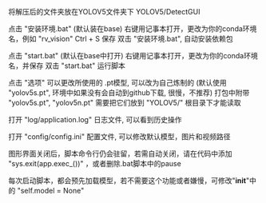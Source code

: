 将解压后的文件夹放在YOLOV5文件夹下
YOLOV5/DetectGUI

点击 "安装环境.bat" (默认装在base) 右键用记事本打开，更改为你的conda环境名，例如 "rv_vision"
Ctrl + S 保存
双击 "安装环境.bat", 自动安装依赖包

点击 "start.bat" (默认在base中打开) 右键用记事本打开，更改为你的conda环境名，并保存
双击 "start.bat" 运行脚本

点击 "选项" 可以更改所使用的 .pt模型, 可以改为自己炼制的
(默认使用 "yolov5s.pt", 环境中如果没有会自动到github下载, 很慢，不推荐)
打包中附带 "yolov5s.pt", "yolov5n.pt" 需要把它们放到 "YOLOV5/" 根目录下才能读取

打开 "log/application.log" 日志文件, 可以看到历史操作

打开 "config/config.ini" 配置文件, 可以修改默认模型，图片和视频路径

图形界面关闭后，脚本命令行仍会驻留，若需自动关闭，请在代码中添加 "sys.exit(app.exec_())" ，或者删除.bat脚本中的pause

每次启动脚本，都会预先加载模型，若不需要这个功能或者嫌慢，可修改"__init__"中的 "self.model = None"